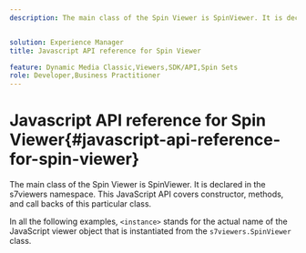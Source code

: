 ```yaml
---
description: The main class of the Spin Viewer is SpinViewer. It is declared in the s7viewers namespace. This JavaScript API covers constructor, methods, and call backs of this particular class.


solution: Experience Manager
title: Javascript API reference for Spin Viewer

feature: Dynamic Media Classic,Viewers,SDK/API,Spin Sets
role: Developer,Business Practitioner
---
```


# Javascript API reference for Spin Viewer{#javascript-api-reference-for-spin-viewer}

The main class of the Spin Viewer is SpinViewer. It is declared in the s7viewers namespace. This JavaScript API covers constructor, methods, and call backs of this particular class.

In all the following examples, `<instance>` stands for the actual name of the JavaScript viewer object that is instantiated from the `s7viewers.SpinViewer` class. 
